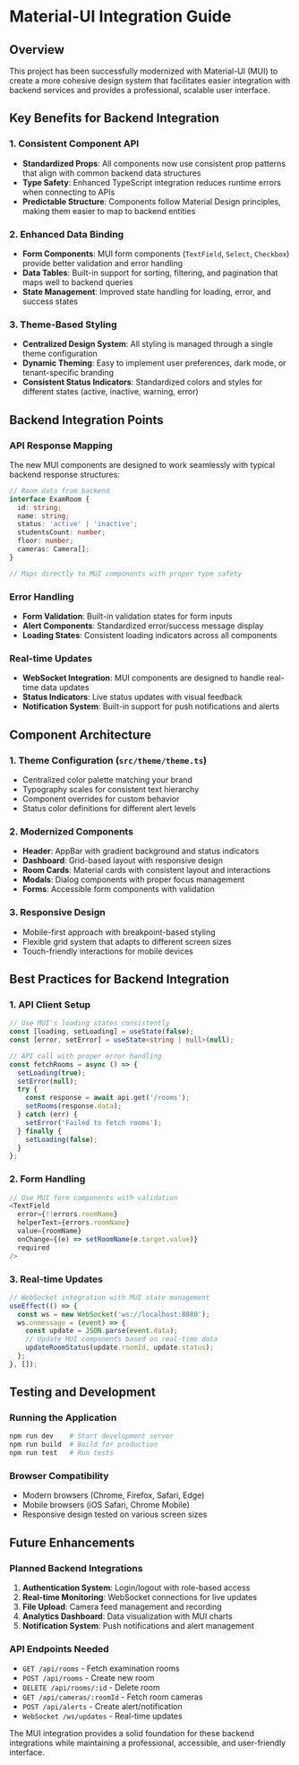 # Material-UI Integration Guide

## Overview

This project has been successfully modernized with Material-UI (MUI) to create a more cohesive design system that facilitates easier integration with backend services and provides a professional, scalable user interface.

## Key Benefits for Backend Integration

### 1. **Consistent Component API**
- **Standardized Props**: All components now use consistent prop patterns that align with common backend data structures
- **Type Safety**: Enhanced TypeScript integration reduces runtime errors when connecting to APIs
- **Predictable Structure**: Components follow Material Design principles, making them easier to map to backend entities

### 2. **Enhanced Data Binding**
- **Form Components**: MUI form components (`TextField`, `Select`, `Checkbox`) provide better validation and error handling
- **Data Tables**: Built-in support for sorting, filtering, and pagination that maps well to backend queries
- **State Management**: Improved state handling for loading, error, and success states

### 3. **Theme-Based Styling**
- **Centralized Design System**: All styling is managed through a single theme configuration
- **Dynamic Theming**: Easy to implement user preferences, dark mode, or tenant-specific branding
- **Consistent Status Indicators**: Standardized colors and styles for different states (active, inactive, warning, error)

## Backend Integration Points

### API Response Mapping
The new MUI components are designed to work seamlessly with typical backend response structures:

```typescript
// Room data from backend
interface ExamRoom {
  id: string;
  name: string;
  status: 'active' | 'inactive';
  studentsCount: number;
  floor: number;
  cameras: Camera[];
}

// Maps directly to MUI components with proper type safety
```

### Error Handling
- **Form Validation**: Built-in validation states for form inputs
- **Alert Components**: Standardized error/success message display
- **Loading States**: Consistent loading indicators across all components

### Real-time Updates
- **WebSocket Integration**: MUI components are designed to handle real-time data updates
- **Status Indicators**: Live status updates with visual feedback
- **Notification System**: Built-in support for push notifications and alerts

## Component Architecture

### 1. **Theme Configuration** (`src/theme/theme.ts`)
- Centralized color palette matching your brand
- Typography scales for consistent text hierarchy
- Component overrides for custom behavior
- Status color definitions for different alert levels

### 2. **Modernized Components**
- **Header**: AppBar with gradient background and status indicators
- **Dashboard**: Grid-based layout with responsive design
- **Room Cards**: Material cards with consistent layout and interactions
- **Modals**: Dialog components with proper focus management
- **Forms**: Accessible form components with validation

### 3. **Responsive Design**
- Mobile-first approach with breakpoint-based styling
- Flexible grid system that adapts to different screen sizes
- Touch-friendly interactions for mobile devices

## Best Practices for Backend Integration

### 1. **API Client Setup**
```typescript
// Use MUI's loading states consistently
const [loading, setLoading] = useState(false);
const [error, setError] = useState<string | null>(null);

// API call with proper error handling
const fetchRooms = async () => {
  setLoading(true);
  setError(null);
  try {
    const response = await api.get('/rooms');
    setRooms(response.data);
  } catch (err) {
    setError('Failed to fetch rooms');
  } finally {
    setLoading(false);
  }
};
```

### 2. **Form Handling**
```typescript
// Use MUI form components with validation
<TextField
  error={!!errors.roomName}
  helperText={errors.roomName}
  value={roomName}
  onChange={(e) => setRoomName(e.target.value)}
  required
/>
```

### 3. **Real-time Updates**
```typescript
// WebSocket integration with MUI state management
useEffect(() => {
  const ws = new WebSocket('ws://localhost:8080');
  ws.onmessage = (event) => {
    const update = JSON.parse(event.data);
    // Update MUI components based on real-time data
    updateRoomStatus(update.roomId, update.status);
  };
}, []);
```

## Testing and Development

### Running the Application
```bash
npm run dev    # Start development server
npm run build  # Build for production
npm run test   # Run tests
```

### Browser Compatibility
- Modern browsers (Chrome, Firefox, Safari, Edge)
- Mobile browsers (iOS Safari, Chrome Mobile)
- Responsive design tested on various screen sizes

## Future Enhancements

### Planned Backend Integrations
1. **Authentication System**: Login/logout with role-based access
2. **Real-time Monitoring**: WebSocket connections for live updates
3. **File Upload**: Camera feed management and recording
4. **Analytics Dashboard**: Data visualization with MUI charts
5. **Notification System**: Push notifications and alert management

### API Endpoints Needed
- `GET /api/rooms` - Fetch examination rooms
- `POST /api/rooms` - Create new room
- `DELETE /api/rooms/:id` - Delete room
- `GET /api/cameras/:roomId` - Fetch room cameras
- `POST /api/alerts` - Create alert/notification
- `WebSocket /ws/updates` - Real-time updates

The MUI integration provides a solid foundation for these backend integrations while maintaining a professional, accessible, and user-friendly interface.
